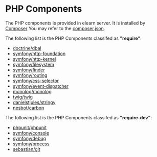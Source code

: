 PHP Components
===============

The PHP components is provided in elearn server.
It is installed by [Composer](https://getcomposer.org/)
You may refer to the [composer.json](composer.json).

The following list is the PHP Components classifed as **"require"**:

- [doctrine/dbal](https://packagist.org/packages/doctrine/dbal)
- [symfony/http-foundation](https://packagist.org/packages/symfony/http-foundation)
- [symfony/http-kernel](https://packagist.org/packages/symfony/http-kernel)
- [symfony/filesystem](https://packagist.org/packages/symfony/filesystem)
- [symfony/finder](https://packagist.org/packages/symfony/finder)
- [symfony/routing](https://packagist.org/packages/symfony/routing)
- [symfony/css-selector](https://packagist.org/packages/symfony/css-selector)
- [symfony/event-dispatcher](https://packagist.org/packages/symfony/event-dispatcher)
- [monolog/monolog](https://packagist.org/packages/monolog/monolog)
- [twig/twig](https://packagist.org/packages/twig/twig)
- [danielstjules/stringy](https://packagist.org/packages/danielstjules/stringy)
- [nesbot/carbon](https://packagist.org/packages/nesbot/carbon)

The following list is the PHP Components classifed as **"require-dev"**:

* [phpunit/phpunit](https://packagist.org/packages/phpunit/phpunit)
* [symfony/console](https://packagist.org/packages/symfony/console)
* [symfony/debug](https://packagist.org/packages/symfony/debug)
* [symfony/process](https://packagist.org/packages/symfony/process)
* [sebastian/git](https://packagist.org/packages/sebastian/git)


